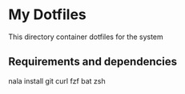 # My Dotfiles

This directory container dotfiles for the system

## Requirements and dependencies

nala install git curl fzf bat zsh